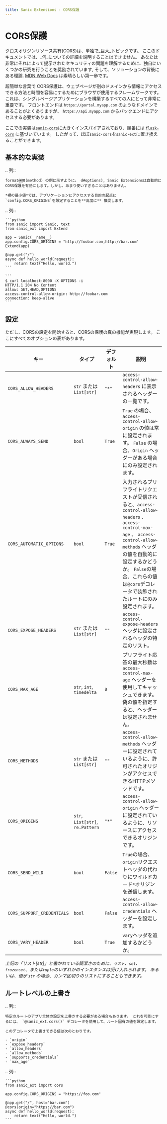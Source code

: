 ```yaml
---
title: Sanic Extensions - CORS保護
---
```


# CORS保護

クロスオリジンリソース共有(CORS)は、単独で_巨大_トピックです。 ここのドキュメントでは、_何_についての詳細を説明することはできません。 あなたは非常にそれによって提示されたセキュリティの問題を理解するために、独自にいくつかの研究を行うことを奨励されています, そして、ソリューションの背後にある理論. [MDN Web Docs](https://developer.mozilla.org/en-US/docs/Web/HTTP/CORS) は素晴らしい第一歩です。

超簡単な言葉で CORS保護は、ウェブページが別のドメインから情報にアクセスできる方法と時間を容易にするためにブラウザが使用するフレームワークです。 これは、シングルページアプリケーションを構築するすべての人にとって非常に重要です。 フロントエンドは `https://portal.myapp.com` のようなドメインであることがよくありますが、 `https://api.myapp.com` からバックエンドにアクセスする必要があります。

ここでの実装は[`sanic-cors`](https://github.com/ashleysommer/sanic-cors)に大きくインスパイアされており、順番には [`flask-cors`](https://github.com/corydolphin/flask-cors) に基づいています。 したがって、ほぼ`sanic-cors`を`sanic-ext`に置き換えることができます。

## 基本的な実装

.. 列::

```
format@@0(method) の例に示すように。 d#options), Sanic Extensionsは自動的にCORS保護を有効にします。しかし、あまり使いすぎることはありません。

*裸の最小値*では、アプリケーションにアクセスする目的の起点に`config.CORS_ORIGINS`を設定することを**高度に** 推奨します。
```

.. 列::

````
```python
from sanic import Sanic, text
from sanic_ext import Extend

app = Sanic(__name__)
app.config.CORS_ORIGINS = "http://foobar.com,http://bar.com"
Extend(app)

@app.get("/")
async def hello_world(request):
    return text("Hello, world.")
```

```
$ curl localhost:8000 -X OPTIONS -i
HTTP/1.1 204 No Content
allow: GET,HEAD,OPTIONS
access-control-allow-origin: http://foobar.com
connection: keep-alive
```
````

## 設定

ただし、CORSの設定を開始すると、CORSの保護の真の機能が実現します。 ここにすべてのオプションの表があります。

| キー                         | タイプ                              | デフォルト   | 説明                                                                                                                                                                                      |
| -------------------------- | -------------------------------- | ------- | --------------------------------------------------------------------------------------------------------------------------------------------------------------------------------------- |
| `CORS_ALLOW_HEADERS`       | `str` または `List[str]`            | `"*"`   | `access-control-allow-headers` に表示されるヘッダーの一覧です。                                                                                                                                         |
| `CORS_ALWAYS_SEND`         | `bool`                           | `True`  | `True` の場合、 `access-control-allow-origin` の値は常に設定されます。 `False` の場合、`Origin` ヘッダーがある場合にのみ設定されます。                                                                                         |
| `CORS_AUTOMATIC_OPTIONS`   | `bool`                           | `True`  | 入力されるプリフライトリクエストが受信されると、`access-control-allow-headers` 、 `access-control-max-age` 、 `access-control-allow-methods` ヘッダの値を自動的に設定するかどうか。 `False`の場合、これらの値は`@cors`デコレータで装飾されたルートにのみ設定されます。 |
| `CORS_EXPOSE_HEADERS`      | `str` または `List[str]`            | `""`    | `access-control-expose-headers` ヘッダに設定されるヘッダの特定のリスト。                                                                                                                                    |
| `CORS_MAX_AGE`             | `str`, `int`, `timedelta`        | `0`     | プリフライト応答の最大秒数は `access-control-max-age` ヘッダーを使用してキャッシュできます。 偽の値を指定すると、ヘッダーは設定されません。                                                                                                     |
| `CORS_METHODS`             | `str` または `List[str]`            | `""`    | `access-control-allow-methods` ヘッダーに設定されているように、許可されたオリジンがアクセスできるHTTPメソッドです。                                                                                                             |
| `CORS_ORIGINS`             | `str`, `List[str]`, `re.Pattern` | `"*"`   | `access-control-allow-origin` ヘッダーに設定されているように、リソースにアクセスできるオリジンです。                                                                                                                       |
| `CORS_SEND_WILD`           | `bool`                           | `False` | `True`の場合、`origin`リクエストヘッダの代わりにワイルドカード`*`オリジンを送信します。                                                                                                                                    |
| `CORS_SUPPORT_CREDENTIALS` | `bool`                           | `False` | `access-control-allow-credentials` ヘッダーを設定します。                                                                                                                                          |
| `CORS_VARY_HEADER`         | `bool`                           | `True`  | `vary`ヘッダを追加するかどうか。                                                                                                                                                                     |

_上記の「リスト[str]」と書かれている簡潔さのために、`リスト`、`set`、`frozenset`、または`tuple`のいずれかのインスタンスは受け入れられます。 あるいは、値が `str` の場合、カンマ区切りのリストにすることもできます。_

## ルートレベルの上書き

.. 列::

```
特定のルートのアプリ全体の設定を上書きする必要がある場合もあります。 これを可能にするには、 `@sanic_ext.cors()` デコレータを使用して、ルート固有の値を設定します。

このデコレータで上書きできる値は次のとおりです。

- `origin`
- `expose_headers`
- `allow_headers`
- `allow_methods`
- `supports_credentials`
- `max_age`
```

.. 列::

````
```python
from sanic_ext import cors

app.config.CORS_ORIGINS = "https://foo.com"

@app.get("/", host="bar.com")
@cors(origin="https://bar.com")
async def hello_world(request):
    return text("Hello, world.")
```
````

